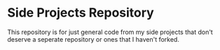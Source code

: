 # Side Projects Repository

This repository is for just general code from my side projects that don't deserve a seperate repository or ones that I haven't forked.
